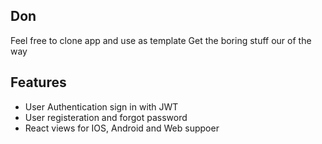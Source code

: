## Don

Feel free to clone app and use as template
Get the boring stuff our of the way

## Features
  * User Authentication sign in with JWT
  * User registeration and forgot password
  * React views for IOS, Android and Web suppoer
